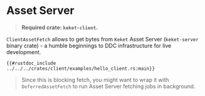 # Asset Server

> **Required crate: `keket-client`.**

`ClientAssetFetch` allows to get bytes from `Keket` Asset Server (`keket-server`
binary crate) - a humble beginnings to DDC infrastructure for live development.

```rust,ignore
{{#rustdoc_include ../../../crates/client/examples/hello_client.rs:main}}
```

> Since this is blocking fetch, you might want to wrap it with `DeferredAssetFetch`
> to run Asset Server fetching jobs in background.
